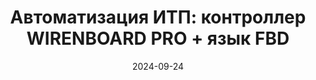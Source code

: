 ---
title: 'Автоматизация ИТП: контроллер WIRENBOARD PRO + язык FBD'
url: https://habr.com/ru/companies/wirenboard/articles/845512/
cover: automation_Individual_heating_point/automation_Individual_heating_point.webp
date: 2024-09-24
category: heating
---